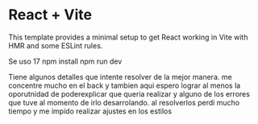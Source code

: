 # React + Vite

This template provides a minimal setup to get React working in Vite with HMR and some ESLint rules.

Se uso 17 
npm install
npm run dev

Tiene algunos detalles que intente resolver de la mejor manera. me concentre mucho en el back y tambien aqui espero lograr al menos la oporutnidad de poderexplicar que queria realizar y alguno de los errores que tuve al momento de irlo desarrolando. al resolverlos perdi mucho tiempo y me impido realizar ajustes en los estilos

